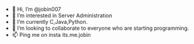 - 👋 Hi, I’m @jobin007
- 👀 I’m interested in Server Administration
- 🌱 I’m currently C,Java,Python.
- 💞️ I’m looking to collaborate to everyone who are starting programming.
- 📫 Ping me on insta its.me.jobin

<!---
jobin007/jobin007 is a ✨ special ✨ repository because its `README.md` (this file) appears on your GitHub profile.
You can click the Preview link to take a look at your changes.
--->

